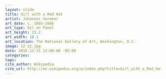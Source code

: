 ```yaml
---
layout: slide
title: Girl with a Red Hat
artist: Johannes Vermeer
art_date: c. 1665–1666
art_type: Oil on Panel
art_height: 23.2
art_width: 18.1
art_location: The National Gallery of Art, Washington, D.C.
image: 12-31.jpg
date: 2016-12-31 12:00:00 -05:00
categories:
tags:
cite_author: Wikipedia
cite_url: http://en.wikipedia.org/w/index.php?title=Girl_with_a_Red_Hat&oldid=600247083
---
```

